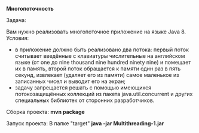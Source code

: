 **Многопоточность**

Задача:
 
Вам нужно реализовать многопоточное приложение на языке Java 8. 
Условия:  
- в приложение должно быть реализовано два потока: 
первый  поток  считывает  введённые  с  клавиатуры  числительные  на  английском  языке 
(от one до nine thousand nine hundred ninety nine) и помещает их в память, 
второй  поток  обращается  к  памяти  один  раз  в  пять  секунд,  извлекает  (удаляет  его  из 
памяти) самое маленькое из записанных чисел и выводит его на экран; 
- задачу  запрещается  решать  с  помощью  имеющихся потокозащищённых коллекций  из 
пакета java.util.concurrent и других специальных библиотек от сторонних разработчиков.

Сборка проекта: **mvn package**

Запуск проекта: В папке "target" **java -jar Multithreading-1.jar**